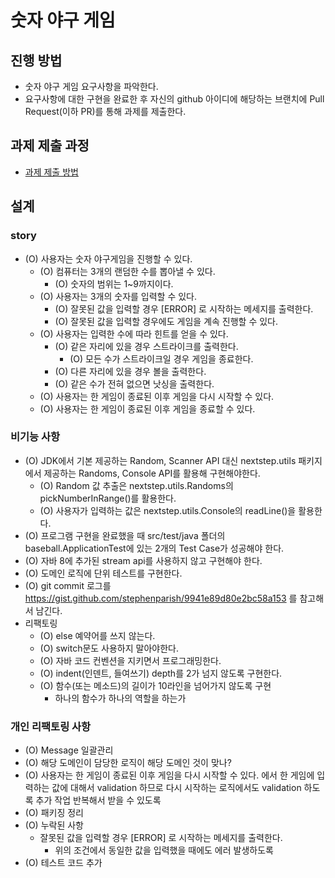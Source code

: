 # 숫자 야구 게임
## 진행 방법
* 숫자 야구 게임 요구사항을 파악한다.
* 요구사항에 대한 구현을 완료한 후 자신의 github 아이디에 해당하는 브랜치에 Pull Request(이하 PR)를 통해 과제를 제출한다.

## 과제 제출 과정
* [과제 제출 방법](https://github.com/next-step/nextstep-docs/tree/master/precourse)



## 설계
### story
* (O) 사용자는 숫자 야구게임을 진행할 수 있다.
	* (O) 컴퓨터는 3개의 랜덤한 수를 뽑아낼 수 있다.
		* (O) 숫자의 범위는 1~9까지이다.
	* (O) 사용자는 3개의 숫자를 입력할 수 있다.
		* (O) 잘못된 값을 입력할 경우 [ERROR] 로 시작하는 메세지를 출력한다.
		* (O) 잘못된 값을 입력할 경우에도 게임을 계속 진행할 수 있다.
	* (O) 사용자는 입력한 수에 따라 힌트를 얻을 수 있다.
		* (O) 같은 자리에 있을 경우 스트라이크를 출력한다.
			* (O) 모든 수가 스트라이크일 경우 게임을 종료한다.
		* (O) 다른 자리에 있을 경우 볼을 출력한다.
		* (O) 같은 수가 전혀 없으면 낫싱을 출력한다.
	* (O) 사용자는 한 게임이 종료된 이후 게임을 다시 시작할 수 있다.
	* (O) 사용자는 한 게임이 종료된 이후 게임을 종료할 수 있다.
### 비기능 사항
* (O) JDK에서 기본 제공하는 Random, Scanner API 대신 nextstep.utils 패키지에서 제공하는 Randoms, Console API를
  활용해 구현해야한다.
	* (O) Random 값 추출은 nextstep.utils.Randoms의 pickNumberInRange()를 활용한다.
	* (O) 사용자가 입력하는 값은 nextstep.utils.Console의 readLine()을 활용한다.
* (O) 프로그램 구현을 완료했을 때 src/test/java 폴더의 baseball.ApplicationTest에 있는 2개의 Test Case가 성공해야 한다.
* (O) 자바 8에 추가된 stream api를 사용하지 않고 구현해야 한다.
* (O) 도메인 로직에 단위 테스트를 구현한다.
* (O) git commit 로그를 https://gist.github.com/stephenparish/9941e89d80e2bc58a153 를 참고해서 남긴다.
* 리팩토링
	* (O) else 예약어를 쓰지 않는다.
	* (O) switch문도 사용하지 말아야한다.
	* (O) 자바 코드 컨벤션을 지키면서 프로그래밍한다.
	* (O) indent(인덴트, 들여쓰기) depth를 2가 넘지 않도록 구현한다.
	* (O) 함수(또는 메소드)의 길이가 10라인을 넘어가지 않도록 구현
		* 하나의 함수가 하나의 역할을 하는가
### 개인 리팩토링 사항
* (O) Message 일괄관리
* (O) 해당 도메인이 담당한 로직이 해당 도메인 것이 맞나?
* (O) 사용자는 한 게임이 종료된 이후 게임을 다시 시작할 수 있다.
  에서 한 게임에 입력하는 값에 대해서 validation 하므로 다시 시작하는
  로직에서도 validation 하도록 추가 작업
  반복해서 받을 수 있도록
* (O) 패키징 정리
* (O) 누락된 사항
	* 잘못된 값을 입력할 경우 [ERROR] 로 시작하는 메세지를 출력한다.
		* 위의 조건에서 동일한 값을 입력했을 때에도 에러 발생하도록
* (O) 테스트 코드 추가